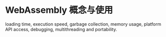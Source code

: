 # WebAssembly 概念与使用

loading time, execution speed, garbage collection, memory usage, platform API access, debugging, multithreading and portability.
